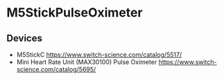# M5StickPulseOximeter

## Devices
* M5StickC https://www.switch-science.com/catalog/5517/
* Mini Heart Rate Unit (MAX30100) Pulse Oximeter https://www.switch-science.com/catalog/5695/
